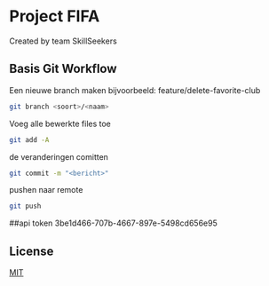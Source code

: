 # Project FIFA

Created by team SkillSeekers

## Basis Git Workflow


Een nieuwe branch maken        bijvoorbeeld:  feature/delete-favorite-club
```bash
git branch <soort>/<naam>
```

Voeg alle bewerkte files toe
```bash 
git add -A
```

de veranderingen comitten

```bash 
git commit -m "<bericht>"
```

pushen naar remote

```bash 
git push
```

##api token
3be1d466-707b-4667-897e-5498cd656e95

## License

[MIT](https://choosealicense.com/licenses/mit/)



